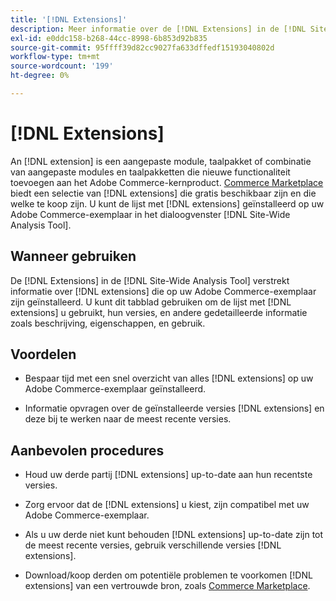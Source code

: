 ```yaml
---
title: '[!DNL Extensions]'
description: Meer informatie over de [!DNL Extensions] in de [!DNL Site-Wide Analysis Tool], wanneer deze wordt gebruikt, de voordelen ervan en de beste praktijken.
exl-id: e0ddc158-b268-44cc-8998-6b853d92b835
source-git-commit: 95ffff39d82cc9027fa633dffedf15193040802d
workflow-type: tm+mt
source-wordcount: '199'
ht-degree: 0%

---
```


# [!DNL Extensions]

An [!DNL extension] is een aangepaste module, taalpakket of combinatie van aangepaste modules en taalpakketten die nieuwe functionaliteit toevoegen aan het Adobe Commerce-kernproduct. [Commerce Marketplace](https://marketplace.magento.com/extensions.html) biedt een selectie van [!DNL extensions] die gratis beschikbaar zijn en die welke te koop zijn. U kunt de lijst met [!DNL extensions] geïnstalleerd op uw Adobe Commerce-exemplaar in het dialoogvenster [!DNL Site-Wide Analysis Tool].

## Wanneer gebruiken

De [!DNL Extensions] in de [!DNL Site-Wide Analysis Tool] verstrekt informatie over [!DNL extensions] die op uw Adobe Commerce-exemplaar zijn geïnstalleerd. U kunt dit tabblad gebruiken om de lijst met [!DNL extensions] u gebruikt, hun versies, en andere gedetailleerde informatie zoals beschrijving, eigenschappen, en gebruik.

## Voordelen

* Bespaar tijd met een snel overzicht van alles [!DNL extensions] op uw Adobe Commerce-exemplaar geïnstalleerd.

* Informatie opvragen over de geïnstalleerde versies [!DNL extensions] en deze bij te werken naar de meest recente versies.

## Aanbevolen procedures

* Houd uw derde partij [!DNL extensions] up-to-date aan hun recentste versies.

* Zorg ervoor dat de [!DNL extensions] u kiest, zijn compatibel met uw Adobe Commerce-exemplaar.

* Als u uw derde niet kunt behouden [!DNL extensions] up-to-date zijn tot de meest recente versies, gebruik verschillende versies [!DNL extensions].

* Download/koop derden om potentiële problemen te voorkomen [!DNL extensions] van een vertrouwde bron, zoals [Commerce Marketplace](https://marketplace.magento.com/extensions.html).
